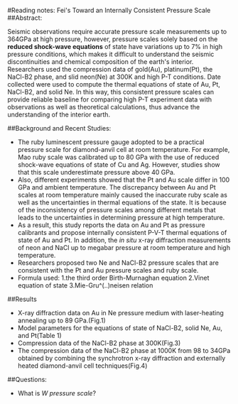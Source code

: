 #Reading notes: Fei's Toward an Internally Consistent Pressure Scale
##Abstract:

Seismic observations require accurate pressure scale measurements up to 364GPa at high pressure, however, pressure scales solely based on the **reduced shock-wave equations** of state have variations up to 7% in high pressure conditions, which makes it difficult to understand the seismic discontinuities and chemical composition of the earth's interior.
Researchers used the compression data of gold(Au), platinum(Pt), the NaCl-B2 phase, and slid neon(Ne) at 300K and high P-T conditions.
Date collected were used to compute the thermal equations of state of Au, Pt, NaCl-B2, and solid Ne.
In this way, this consistent pressure scales can provide reliable baseline for comparing high P-T experiment data with observations as well as theoretical calculations, thus advance the understanding of the interior earth.

##Background and Recent Studies:

* The ruby luminescent pressure gauge adopted to be a practical pressure scale for diamond-anvil cell at room temperature. 
For example, Mao ruby scale was calibrated up to 80 GPa with the use of reduced shock-wave equations of state of Cu and Ag. However, studies show that this scale underestimate pressure above 40 GPa.
* Also, different experiments showed that the Pt and Au scale differ in 100 GPa and ambient temperature.
The discrepancy between Au and Pt scales at room temperature mainly caused the inaccurate ruby scale as well as the uncertainties in thermal equations of the state.
It is because of the inconsistency of pressure scales among different metals that leads to the uncertainties in determining pressure at high temperature.
* As a result, this study reports the data on Au and Pt as pressure calibrants and propose internally consistent P-V-T thermal equations of state of Au and Pt.
In addition, the *in situ* x-ray diffraction measurements of neon and NaCl up to megabar pressure at room temperature and high temperature.
* Researchers proposed two Ne and NaCl-B2 pressure scales that are consistent with the Pt and Au pressure scales and ruby scale.
* Formula used:
1.the third order Birth-Murnaghan equation 
2.Vinet equation of state
3.Mie-Gru^(..)neisen relation

##Results

* X-ray diffraction data on Au in Ne pressure medium with laser-heating annealing up to 89 GPa.(Fig.1)
* Model parameters for the equations of state of NaCl-B2, solid Ne, Au, and Pt(Table 1)
* Compression data of the NaCl-B2 phase at 300K(Fig.3)
* The compression data of the NaCl-B2 phase at 1000K from 98 to 34GPa obtained by combining the synchrotron x-ray diffraction and externally heated diamond-anvil cell techniques(Fig.4)

##Questions:
* What is *W pressure scale*?